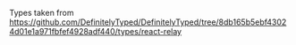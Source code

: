 Types taken from https://github.com/DefinitelyTyped/DefinitelyTyped/tree/8db165b5ebf43024d01e1a971fbfef4928adf440/types/react-relay

